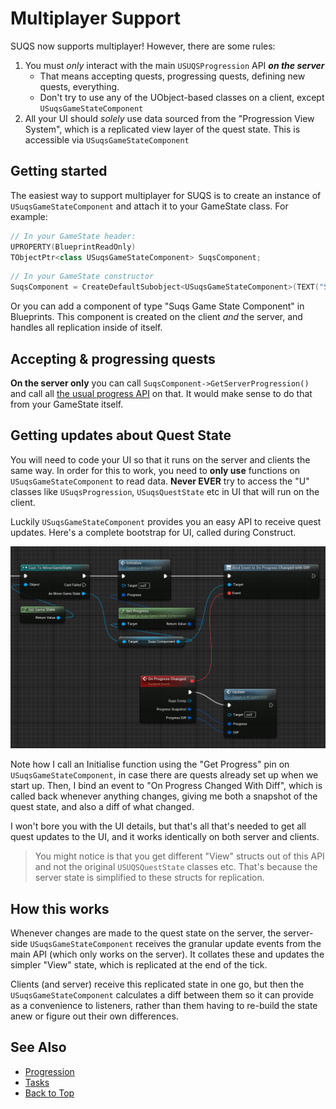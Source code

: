 # Multiplayer Support

SUQS now supports multiplayer! However, there are some rules:

1. You must *only* interact with the main `USUQSProgression` API ***on the server***
    * That means accepting quests, progressing quests, defining new quests, everything.
    * Don't try to use any of the UObject-based classes on a client, except `USuqsGameStateComponent`
2. All your UI should *solely* use data sourced from the "Progression View System", which 
   is a replicated view layer of the quest state. This is accessible via `USuqsGameStateComponent`


## Getting started

The easiest way to support multiplayer for SUQS is to create an instance of `USuqsGameStateComponent` and attach it to your GameState class. For example:

```c++
// In your GameState header:
UPROPERTY(BlueprintReadOnly)
TObjectPtr<class USuqsGameStateComponent> SuqsComponent;
```

```c++
// In your GameState constructor
SuqsComponent = CreateDefaultSubobject<USuqsGameStateComponent>(TEXT("SUQS"));
```

Or you can add a component of type "Suqs Game State Component" in Blueprints.
This component is created on the client *and* the server, and handles all replication inside of itself.

## Accepting & progressing quests

**On the server only** you can call `SuqsComponent->GetServerProgression()` and call all [the usual progress API](Progression.md) on that. It would make sense to do that from your GameState itself. 

## Getting updates about Quest State

You will need to code your UI so that it runs on the server and clients the same way. In order for this to work,
you need to **only use** functions on `USuqsGameStateComponent` to read data. **Never EVER** try to access the
"U" classes like `USuqsProgression`, `USuqsQuestState` etc in UI that will run on the client. 

Luckily `USuqsGameStateComponent` provides you an easy API to receive quest updates. Here's a complete bootstrap for
UI, called during Construct.

![Progress View Setup](img/progressviewsetup.png)

Note how I call an Initialise function using the "Get Progress" pin on `USuqsGameStateComponent`, in case there are
quests already set up when we start up. Then, I bind an event to "On Progress Changed With Diff", which is called
back whenever anything changes, giving me both a snapshot of the quest state, and also a diff of what changed. 

I won't bore you with the UI details, but that's all that's needed to get all quest updates to the UI, and it
works identically on both server and clients. 

> You might notice is that you get different "View" structs out of this API and not the original 
> `USUQSQuestState` classes etc. That's because the server state is simplified to these structs for replication.

## How this works

Whenever changes are made to the quest state on the server, the server-side `USuqsGameStateComponent` receives the 
granular update events from the main API (which only works on the server). It collates these and updates the simpler
"View" state, which is replicated at the end of the tick.

Clients (and server) receive this replicated state in one go, but then the `USuqsGameStateComponent` calculates a diff
between them so it can provide as a convenience to listeners, rather than them having to re-build the state anew or
figure out their own differences. 

## See Also

* [Progression](Progression.md)
* [Tasks](Tasks.md)
* [Back to Top](../README.md)
